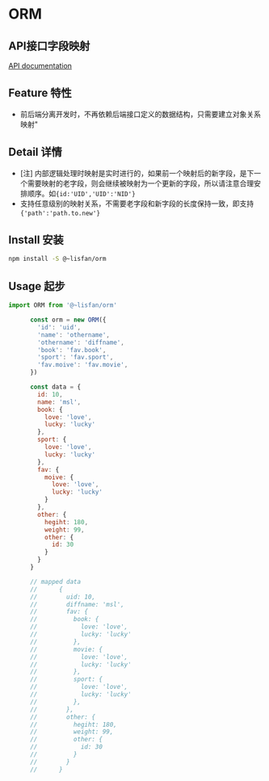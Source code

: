 # ORM

## API接口字段映射

[API documentation](https://lisfan.github.io/orm/)

## Feature 特性

- 前后端分离开发时，不再依赖后端接口定义的数据结构，只需要建立对象关系映射"

## Detail 详情

- [注] 内部逻辑处理时映射是实时进行的，如果前一个映射后的新字段，是下一个需要映射的老字段，则会继续被映射为一个更新的字段，所以请注意合理安排顺序。如`{id:'UID','UID':'NID'}`
- 支持任意级别的映射关系，不需要老字段和新字段的长度保持一致，即支持 `{'path':'path.to.new'}`

## Install 安装

```bash
npm install -S @~lisfan/orm
```

## Usage 起步

```js
import ORM from '@~lisfan/orm'

      const orm = new ORM({
        'id': 'uid',
        'name': 'othername',
        'othername': 'diffname',
        'book': 'fav.book',
        'sport': 'fav.sport',
        'fav.moive': 'fav.movie',
      })

      const data = {
        id: 10,
        name: 'msl',
        book: {
          love: 'love',
          lucky: 'lucky'
        },
        sport: {
          love: 'love',
          lucky: 'lucky'
        },
        fav: {
          moive: {
            love: 'love',
            lucky: 'lucky'
          }
        },
        other: {
          hegiht: 180,
          weight: 99,
          other: {
            id: 30
          }
        }
      }

      // mapped data
      //      {
      //        uid: 10,
      //        diffname: 'msl',
      //        fav: {
      //          book: {
      //            love: 'love',
      //            lucky: 'lucky'
      //          },
      //          movie: {
      //            love: 'love',
      //            lucky: 'lucky'
      //          },
      //          sport: {
      //            love: 'love',
      //            lucky: 'lucky'
      //          },
      //        },
      //        other: {
      //          hegiht: 180,
      //          weight: 99,
      //          other: {
      //            id: 30
      //          }
      //        }
      //      }
